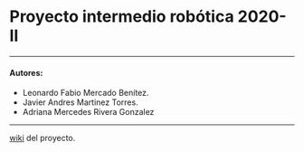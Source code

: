 # Proyecto intermedio robótica 2020-II
---
#### Autores:
- Leonardo Fabio Mercado Benítez.
- Javier Andres Martinez Torres.
- Adriana Mercedes Rivera Gonzalez


---

[wiki](http://proyecto-intermedio-robotica.wikidot.com/) del proyecto.

